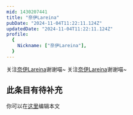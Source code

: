 ```yaml
---
mid: 1430207441
title: "奈伊Lareina"
pubDate: "2024-11-04T11:22:11.124Z"
updatedDate: "2024-11-04T11:22:11.124Z"
profile:
  {
    Nickname: ["奈伊Lareina"],
  }
---
```


关注[奈伊Lareina](https://space.bilibili.com/1430207441)谢谢喵~ 关注[奈伊Lareina](https://space.bilibili.com/1430207441)谢谢喵~

## 此条目有待补充
你可以在[这里](https://github.com/Yuhanawa/VTuber.ICU/edit/master/src/content/v/奈伊Lareina/index.md)编辑本文
